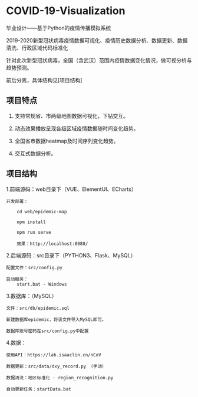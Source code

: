 # COVID-19-Visualization
毕业设计——基于Python的疫情传播模拟系统

2019-2020新型冠状病毒疫情数据可视化、疫情历史数据分析、数据更新、数据清洗、行政区域代码标准化

针对此次新型冠状病毒，全国（含武汉）范围内疫情数据变化情况，做可视分析与趋势预测。

前后分离，具体结构见[项目结构]



## 项目特点

1. 支持常规省、市两级地图数据可视化，下钻交互。

2. 动态效果播放呈现各级区域疫情数据随时间变化趋势。

3. 全国省市数据heatmap及时间序列变化趋势。

4. 交互式数据分析。



## 项目结构

1.前端源码：web目录下（VUE、ElementUI、ECharts）

	开发部署：
		
		cd web/epidemic-map
		
		npm install
		
		npm run serve
		
		效果：http://localhost:8080/
	
	

2.后端源码：src目录下（PYTHON3、Flask、MySQL）

	配置文件：src/config.py	
	
	启动服务：
		start.bat - Windows
		

3.数据库：（MySQL）
	
	文件：src/db/epidemic.sql
	
	新建数据库epidemic，将该文件导入MySQL即可。
	
	数据库账号密码在src/config.py中配置
	

4.数据：
	
	使用API：https://lab.isaaclin.cn/nCoV
	
	数据更新：src/data/dxy_record.py （手动）
	
	数据清洗：地区标准化 - region_recognition.py
	
	自动更新任务：startData.bat
	

